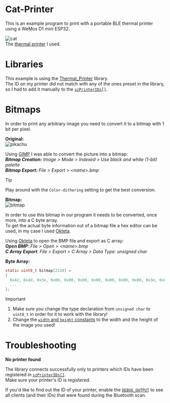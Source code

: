 # Cat-Printer

This is an example program to print with a portable BLE thermal printer using a WeMos D1 mini ESP32.

![cat](https://github.com/user-attachments/assets/c2598a93-1fd4-4644-b8bc-6e6060ee53a2) <br>
The [thermal printer](https://aliexpress.com/item/1005007505741207.html) I used.

# Libraries
This example is using the [Thermal_Printer](https://github.com/bitbank2/Thermal_Printer.git) library. <br>
The ID on my printer did not match with any of the ones preset in the library, so I had to add it manually to the [`szPrinterIDs[]`](https://github.com/bitbank2/Thermal_Printer/blob/84f25aff59c4a0e998bb02f8c25b9d2e517317c8/src/Thermal_Printer.cpp#L68).

# Bitmaps
In order to print any arbitrary image you need to convert it to a bitmap with 1 bit per pixel.

**Original:** <br>
![pikachu](https://github.com/user-attachments/assets/e8245cae-33d2-442b-b319-a6375aae2941)

Using [GIMP](https://www.gimp.org/) I was able to convert the picture into a bitmap: <br>
***Bitmap Creation:** Image > Mode > Indexed > Use black and white (1-bit) palette* <br>
***Bitmap Export:** File > Export > \<name>.bmp*

> [!TIP]
> Play around with the `Color-dithering` setting to get the best conversion.

**Bitmap:** <br>
![bitmap](https://github.com/user-attachments/assets/2bec18af-15cb-488b-acde-4b97624dae67)

In order to use this bitmap in our program it needs to be converted, once more, into a C byte array. <br>
To get the actual byte information out of a bitmap file a hex editor can be used, in my case I used [Okteta](https://apps.kde.org/okteta/).

Using [Okteta](https://apps.kde.org/okteta/) to open the BMP file and export as C array: <br>
***Open BMP**: File > Open > \<name>.bmp* <br>
***C Array Export**: File > Export > C Array > Data Type: unsigned char*

**Byte Array:** <br>
```c
static uint8_t bitmap[2110] =
{
  0x42, 0x4d, 0x3e, 0x08, 0x00, 0x00, 0x00, 0x00, 0x00, 0x00, 0x3e, 0x00, 0x00, 0x00, 0x28, 0x00, 0x00, 0x00, 0x80, 0x00, 0x00, 0x00, 0x80, 0x00, 0x00, 0x00, 0x01, 0x00, 0x01, 0x00, 0x00, 0x00,
  ...
};
```

> [!IMPORTANT]  
> 1. Make sure you change the type declaration from `unsigned char` to `uint8_t` in order for it to work with the library!
> 2. Change the [`width` and `height` constants](https://github.com/moeux/cat-printer/blob/a7645a893e16617e189b8df2ccf59ed3130f3505/src/main.cpp#L4) to the width and the height of the image you used!

# Troubleshooting

**No printer found**

The library connects successfully only to printers which IDs have been registered in [`szPrinterIDs[]`](https://github.com/bitbank2/Thermal_Printer/blob/84f25aff59c4a0e998bb02f8c25b9d2e517317c8/src/Thermal_Printer.cpp#L68). <br>
Make sure your printer's ID is registered.

If you'd like to find out the ID of your printer, enable the [`DEBUG_OUTPUT`](https://github.com/bitbank2/Thermal_Printer/blob/84f25aff59c4a0e998bb02f8c25b9d2e517317c8/src/Thermal_Printer.cpp#L23) to see all clients (and their IDs) that were found during the Bluetooth scan.
